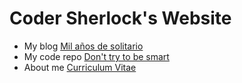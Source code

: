 # Coder Sherlock's Website

* My blog [Mil años de solitario](./blog.html)
* My code repo [Don't try to be smart](./code.html)
* About me [Curriculum Vitae](./mycv.html)
